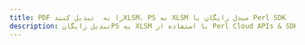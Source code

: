 ---title: PDF را به  تبدیل کنیدXLSM، PS به XLSM مبدل رایگان یا Perl SDKdescription: تبدیل رایگانPS به XLSM با استفاده از Perl Cloud APIs & SDK همچنین اسناد PDF را در Cloud ایجاد، ویرایش و رندر کنید.---